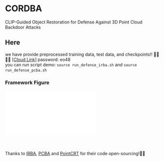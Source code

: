 # CORDBA
CLIP-Guided Object Restoration for Defense Against 3D Point Cloud Backdoor Attacks
<br>

## **Here**
we have provide preprocessed training data, test data, and checkpoints!! 👍🏻 ✌🏻 [[Cloud Link]](https://cloud.189.cn/t/IbUNNbnquEby) password: eo48
<br>
you can run script demo:
`source run_defense_irba.sh` and `source run_defense_pcba.sh`

### Framework Figure
![defense framework](./framework4.pdf)

<br>

Thanks to 
[IRBA](https://github.com/KuofengGao/IRBA), [PCBA](https://github.com/zhenxianglance/PCBA) and [PointCRT](https://github.com/CGCL-codes/PointCRT) for their code open-sourcing!💐🌹
